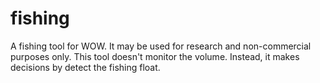 # fishing
A fishing tool for WOW. It may be used for research and non-commercial purposes only. This tool doesn't monitor the volume. Instead, it makes decisions by detect the fishing float.
